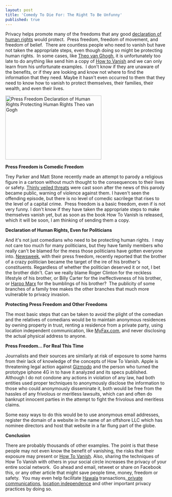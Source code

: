 ```yaml
---
layout: post
title: 'Comedy To Die For: The Right To Be Unfunny'
published: true
---
```

<p>Privacy helps promote many of the freedoms that any good <a title="Declaration of Human rights" href="http://www.howtovanish.com/2010/04/press-freedom" target="_blank">declaration of human rights</a> would protect.  Press freedom, freedom of movement, and freedom of belief.  There are countless people who need to vanish but have not taken the appropriate steps, even though doing so might be protecting human rights.  In some cases, like <a title="Theo Van Gogh" href="http://en.wikipedia.org/wiki/Theo_van_Gogh_%28film_director%29" target="_blank">Theo van Ghogh</a>, it is unfortunately too late to do anything like send him a copy of <a href="http://www.howtovanish.com/HTVBook">How to Vanish</a> and we can only learn from his unfortunate examples.  I don't know if they are unaware of the benefits, or if they are looking  and know not where to find the information that they need.  Maybe it  hasn't even occurred to them that they need to know how to vanish to  protect themselves, their families, their wealth, and even their lives.</p>
<p><a href="http://www.howtovanish.com/wp-content/uploads/2010/04/Theo2.jpg"><img class="aligncenter size-medium wp-image-1030" title="Press Freedom Declaration of Human Rights Protecting Human Rights Theo van Gogh" src="{{ site.baseurl }}/images/Theo2-300x200.jpg" alt="Press Freedom Declaration of Human Rights Protecting Human Rights Theo van Gogh" width="300" height="200" /></a></p>
<p><strong>Press Freedom is Comedic Freedom</strong></p>
<p>Trey Parker and Matt Stone recently made an attempt to parody a religious figure in a cartoon without much thought to the consequences to their lives or safety.  <a title="Southpark" href="http://www.mediaite.com/tv/anderson-cooper-finds-radical-islamic-threats-on-south-park-team-chilling/" target="_blank">Thinly veiled threats</a> were cast soon after the news of this parody became public, warning of violence against them.  I haven't seen the offending episode, but there is no level of comedic sacrilege that rises to the level of a capital crime.  Press freedom is a basic freedom, even if is not very funny. I don't know if they have taken the appropriate steps to make themselves vanish yet, but as soon as the book How To Vanish is released, which it will be soon, I am thinking of sending them a copy.</p>
<p><strong>Declaration of Human Rights, Even for Politicians</strong></p>
<p>And it's not just comedians who need to be protecting human rights.  I may not care too much for many politicians, but they have family members who really can't be blamed for the  mess those politicians have gotten everyone into.  <a title="news" href="http://www.newsweek.com/id/236202" target="_blank">Newsweek</a>, with their press freedom, recently reported that the brother of a crazy politician became the target of the ire of his brother's constituents.  Regardless of whether the politician deserved it or not, I bet the brother didn't.  Can we really blame Roger Clinton for the reckless lifestyle of his brother, or Billy Carter for the ineffectiveness of his brother, or <a title="Marx Brothers" href="http://www.howtovanish.com/MarxBrosDVD" target="_blank">Harpo Marx</a> for the bumblings of his brother?  The publicity of some branches of a family tree makes the other branches that much more vulnerable to privacy invasion.</p>
<p><strong>Protecting Press Freedom and Other Freedoms</strong></p>
<p>The most basic steps that can be taken to avoid the plight of the comedian and the relatives of comedians would be to maintain anonymous residences by owning property in trust, renting a residence  from a private party, using location independent communication, like <a href="http://www.howtovanish.com/MyFax">MyFax.com</a>, and never disclosing the actual physical address to anyone.</p>
<p><strong>Press Freedom... For Real This Time</strong></p>
<p>Journalists and their sources are similarly at risk of exposure to some harms from their lack of knowledge of the concepts of How To Vanish.  Apple is threatening legal action against <a title="gizmodo" href="http://gizmodo.com/5520164/this-is-apples-next-iphone" target="_blank">Gizmodo</a> and the person who turned the prototype iphone 4G in to have it analyzed and its specs published.  Although I do not condone any actions in violation of any law, had both entities used proper techniques to anonymously disclose the information to those who could anonymously disseminate it, both would be free from the hassles of any frivolous or meritless lawsuits, which can and often do bankrupt innocent parties in the attempt to fight the frivolous and meritless claims.</p>
<p>Some easy ways to do this would be to use anonymous email addresses, register the domain of a website in the name of an offshore LLC which has nominee directors and host that website in a far flung part of the globe.</p>
<p><strong>Conclusion</strong></p>
<p>There are probably thousands of other examples.  The point is that these people may not even know the benefit of vanishing, the risks that their exposure may present or <a href="http://www.howtovanish.com/HTVBook">How To Vanish</a>. Also, sharing the techniques of How To Vanish with others in your social circle increases the privacy of your entire social network.  Go ahead and email, retweet or share on Facebook this, or any other article that might save people time, money, freedom or safety.  You may even help facilitate <a title="Hawala" href="http://www.howtovanish.com/2009/09/modern-hawala/" target="_blank">Hawala</a> transactions,<a title="Transfer Big Files Securely" href="http://www.howtovanish.com/2010/03/transfer-big-files-securely/" target="_blank"> private communications</a>, <a title="Location Independence" href="http://www.howtovanish.com/2010/03/state-of-colorado-jobs/" target="_blank">location independence</a> and other important privacy practices by doing so.</p>
